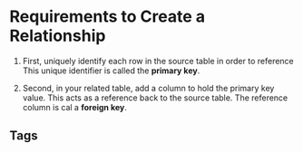# Requirements to Create a Relationship

1. First, uniquely identify each row in the source table in order to reference
This unique identifier is called the **primary key**.

2. Second, in your related table, add a column to hold the primary key value.
This acts as a reference back to the source table. The reference column is cal
a **foreign key**.

## Tags
